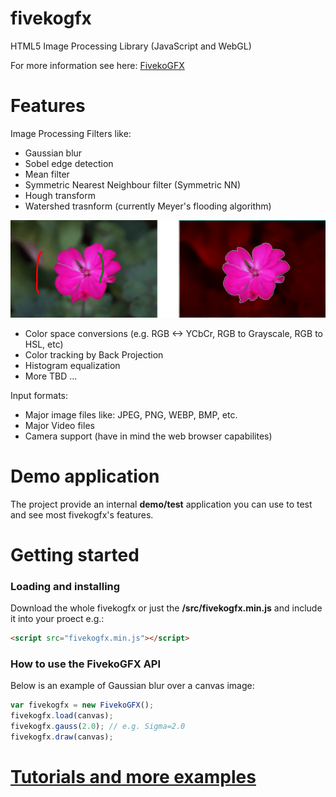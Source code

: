 # fivekogfx
HTML5 Image Processing Library (JavaScript and WebGL)

For more information see here: [FivekoGFX](http://fiveko.com/)

# Features
Image Processing Filters like:
 - Gaussian blur
 - Sobel edge detection
 - Mean filter
 - Symmetric Nearest Neighbour filter (Symmetric NN)
 - Hough transform
 - Watershed trasnform (currently Meyer's flooding algorithm)
 
 ![Alt text](assets/Watershed.png?raw=true "Meyer's flooding algorithm")
 
 - Color space conversions (e.g. RGB <-> YCbCr, RGB to Grayscale, RGB to HSL, etc)
 - Color tracking by Back Projection
 - Histogram equalization
 - More TBD ...
 
Input formats:
 - Major image files like: JPEG, PNG, WEBP, BMP, etc. 
 - Major Video files
 - Camera support (have in mind the web browser capabilites)
 
 # Demo application
 The project provide an internal **demo/test** application you can use to test and see most fivekogfx's features.
 
# Getting started
### Loading and installing 
Download the whole fivekogfx or just the **/src/fivekogfx.min.js** and include it into your proect e.g.:

```html
<script src="fivekogfx.min.js"></script>
```
### How to use the FivekoGFX API
Below is an example of Gaussian blur over a canvas image:

```javascript
var fivekogfx = new FivekoGFX();
fivekogfx.load(canvas);
fivekogfx.gauss(2.0); // e.g. Sigma=2.0
fivekogfx.draw(canvas);
``` 
 # [Tutorials and more examples](http://fiveko.com/tutorials/image-processing/)
